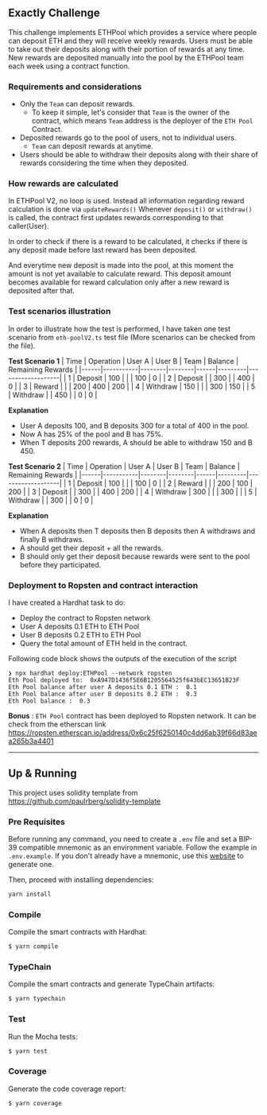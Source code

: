 ## Exactly Challenge

This challenge implements ETHPool which provides a service where people can deposit ETH and they will receive weekly rewards. Users must be able to take out their deposits along with their portion of rewards at any time. New rewards are deposited manually into the pool by the ETHPool team each week using a contract function.

### Requirements and considerations

- Only the `Team` can deposit rewards.
  - To keep it simple, let's consider that `Team` is the owner of the contract, which means `Team` address is the deployer of the `ETH Pool` Contract.
- Deposited rewards go to the pool of users, not to individual users.
  - `Team` can deposit rewards at anytime.
- Users should be able to withdraw their deposits along with their share of rewards considering the time when they deposited.

### How rewards are calculated

In ETHPool V2, no loop is used.
Instead all information regarding reward calculation is done via `updateRewards()`
Whenever `deposit()` or `withdraw()` is called, the contract first updates rewards corresponding to that caller(User).

In order to check if there is a reward to be calculated, it checks if there is any deposit made before last reward has been deposited.

And everytime new deposit is made into the pool, at this moment the amount is not yet available to calculate reward. This deposit amount becomes available for reward calculation only after a new reward is deposited after that.

### Test scenarios illustration

In order to illustrate how the test is performed, I have taken one test scenario from `eth-poolV2.ts` test file (More scenarios can be checked from the file).

**Test Scenario 1**
| Time | Operation | User A | User B | Team | Balance | Remaining Rewards |
|------|-----------|--------|--------|------|---------|-------------------|
| 1 | Deposit | 100 | | | 100 | 0 |
| 2 | Deposit | | 300 | | 400 | 0 |
| 3 | Reward | | | 200 | 400 | 200 |
| 4 | Withdraw | 150 | | | 300 | 150 |
| 5 | Withdraw | | 450 | | 0 | 0 |

**Explanation**

- User A deposits 100, and B deposits 300 for a total of 400 in the pool.
- Now A has 25% of the pool and B has 75%.
- When T deposits 200 rewards, A should be able to withdraw 150 and B 450.

**Test Scenario 2**
| Time | Operation | User A | User B | Team | Balance | Remaining Rewards |
|------|-----------|--------|--------|------|---------|-------------------|
| 1 | Deposit | 100 | | | 100 | 0 |
| 2 | Reward | | | 200 | 100 | 200 |
| 3 | Deposit | | 300 | | 400 | 200 |
| 4 | Withdraw | 300 | | | 300 | |
| 5 | Withdraw | | 300 | | 0 | 0 |

**Explanation**

- When A deposits then T deposits then B deposits then A withdraws and finally B withdraws.
- A should get their deposit + all the rewards.
- B should only get their deposit because rewards were sent to the pool before they participated.

### Deployment to Ropsten and contract interaction

I have created a Hardhat task to do:

- Deploy the contract to Ropsten network
- User A deposits 0.1 ETH to ETH Pool
- User B deposits 0.2 ETH to ETH Pool
- Query the total amount of ETH held in the contract.

Following code block shows the outputs of the execution of the script

```
❯ npx hardhat deploy:ETHPool --network ropsten
Eth Pool deployed to:  0xA947D1436f5E6B1205564525f643bEC13651B23F
Eth Pool balance after user A deposits 0.1 ETH :  0.1
Eth Pool balance after user B deposits 0.2 ETH :  0.3
Eth Pool balance :  0.3
```

**Bonus** : `ETH Pool` contract has been deployed to Ropsten network.
It can be check from the etherscan link <https://ropsten.etherscan.io/address/0x6c25f6250140c4dd6ab39f66d83aea265b3a4401>

---

## Up & Running

This project uses solidity template from <https://github.com/paulrberg/solidity-template>

### Pre Requisites

Before running any command, you need to create a `.env` file and set a BIP-39 compatible mnemonic as an environment
variable. Follow the example in `.env.example`. If you don't already have a mnemonic, use this [website](https://iancoleman.io/bip39/) to generate one.

Then, proceed with installing dependencies:

```sh
yarn install
```

### Compile

Compile the smart contracts with Hardhat:

```sh
$ yarn compile
```

### TypeChain

Compile the smart contracts and generate TypeChain artifacts:

```sh
$ yarn typechain
```

### Test

Run the Mocha tests:

```sh
$ yarn test
```

### Coverage

Generate the code coverage report:

```sh
$ yarn coverage
```
